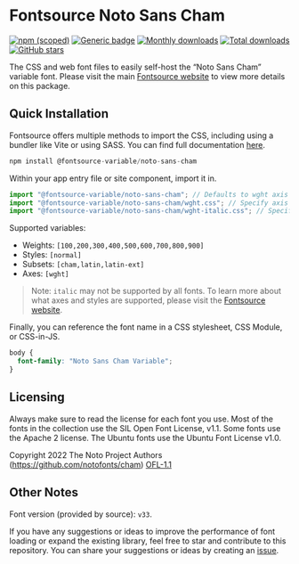 # Fontsource Noto Sans Cham

[![npm (scoped)](https://img.shields.io/npm/v/@fontsource-variable/noto-sans-cham?color=brightgreen)](https://www.npmjs.com/package/@fontsource-variable/noto-sans-cham) [![Generic badge](https://img.shields.io/badge/fontsource-passing-brightgreen)](https://github.com/fontsource/fontsource) [![Monthly downloads](https://badgen.net/npm/dm/@fontsource-variable/noto-sans-cham)](https://github.com/fontsource/fontsource) [![Total downloads](https://badgen.net/npm/dt/@fontsource-variable/noto-sans-cham)](https://github.com/fontsource/fontsource) [![GitHub stars](https://img.shields.io/github/stars/fontsource/fontsource.svg?style=social&label=Star)](https://github.com/fontsource/fontsource/stargazers)

The CSS and web font files to easily self-host the “Noto Sans Cham” variable font. Please visit the main [Fontsource website](https://fontsource.org/fonts/noto-sans-cham) to view more details on this package.

## Quick Installation

Fontsource offers multiple methods to import the CSS, including using a bundler like Vite or using SASS. You can find full documentation [here](https://fontsource.org/docs/getting-started/introduction).

```javascript
npm install @fontsource-variable/noto-sans-cham
```

Within your app entry file or site component, import it in.

```javascript
import "@fontsource-variable/noto-sans-cham"; // Defaults to wght axis
import "@fontsource-variable/noto-sans-cham/wght.css"; // Specify axis
import "@fontsource-variable/noto-sans-cham/wght-italic.css"; // Specify axis and style
```

Supported variables:
- Weights: `[100,200,300,400,500,600,700,800,900]`
- Styles: `[normal]`
- Subsets: `[cham,latin,latin-ext]`
- Axes: `[wght]`

> Note: `italic` may not be supported by all fonts. To learn more about what axes and styles are supported, please visit the [Fontsource website](https://fontsource.org/fonts/noto-sans-cham).

Finally, you can reference the font name in a CSS stylesheet, CSS Module, or CSS-in-JS.

```css
body {
  font-family: "Noto Sans Cham Variable";
}
```

## Licensing
Always make sure to read the license for each font you use. Most of the fonts in the collection use the SIL Open Font License, v1.1. Some fonts use the Apache 2 license. The Ubuntu fonts use the Ubuntu Font License v1.0.

Copyright 2022 The Noto Project Authors (https://github.com/notofonts/cham)
[OFL-1.1](https://openfontlicense.org)

## Other Notes
Font version (provided by source): `v33`.

If you have any suggestions or ideas to improve the performance of font loading or expand the existing library, feel free to star and contribute to this repository. You can share your suggestions or ideas by creating an [issue](https://github.com/fontsource/fontsource/issues).
